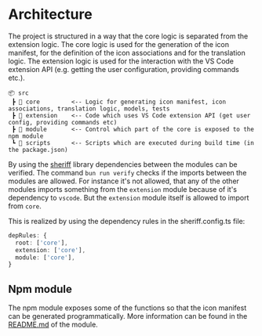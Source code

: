 # Architecture

The project is structured in a way that the core logic is separated from the extension logic. The core logic is used for the generation of the icon manifest, for the definition of the icon associations and for the translation logic. The extension logic is used for the interaction with the VS Code extension API (e.g. getting the user configuration, providing commands etc.).

```text
📦 src
 ┣ 📂 core         <-- Logic for generating icon manifest, icon associations, translation logic, models, tests
 ┣ 📂 extension    <-- Code which uses VS Code extension API (get user config, providing commands etc)
 ┣ 📂 module       <-- Control which part of the core is exposed to the npm module
 ┗ 📂 scripts      <-- Scripts which are executed during build time (in the package.json)
```

By using the [sheriff](https://github.com/softarc-consulting/sheriff) library dependencies between the modules can be verified. The command `bun run verify` checks if the imports between the modules are allowed. For instance it's not allowed, that any of the other modules imports something from the `extension` module because of it's dependency to `vscode`. But the `extension` module itself is allowed to import from `core`.

This is realized by using the dependency rules in the sheriff.config.ts file:

```ts
depRules: {
  root: ['core'],
  extension: ['core'],
  module: ['core'],
}
```

## Npm module

The npm module exposes some of the functions so that the icon manifest can be generated programmatically. More information can be found in the [README.md](./module/README.md) of the module.
